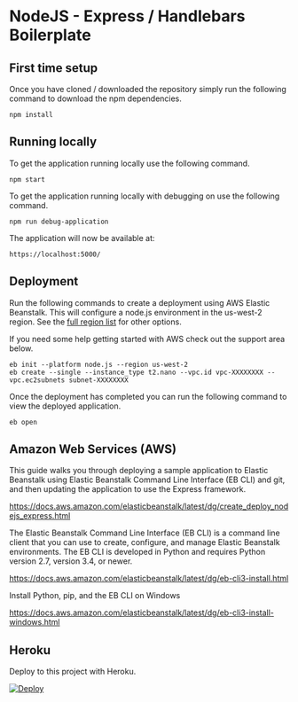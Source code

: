 # NodeJS - Express / Handlebars Boilerplate

## First time setup

Once you have cloned / downloaded the repository simply run the following command to download the npm dependencies.

```
npm install
```

## Running locally

To get the application running locally use the following command.

```
npm start
```

To get the application running locally with debugging on use the following command.

```
npm run debug-application
```

The application will now be available at:

```
https://localhost:5000/
```


## Deployment

Run the following commands to create a deployment using AWS Elastic Beanstalk. This will configure a node.js environment in the us-west-2 region. See the [full region list](https://docs.aws.amazon.com/general/latest/gr/rande.html#ec2_region) for other options.

If you need some help getting started with AWS check out the support area below.

```
eb init --platform node.js --region us-west-2
eb create --single --instance_type t2.nano --vpc.id vpc-XXXXXXXX --vpc.ec2subnets subnet-XXXXXXXX
```

Once the deployment has completed you can run the following command to view the deployed application.

```
eb open
```

## Amazon Web Services (AWS)

This guide walks you through deploying a sample application to Elastic Beanstalk using Elastic Beanstalk Command Line Interface (EB CLI) and git, and then updating the application to use the Express framework.

https://docs.aws.amazon.com/elasticbeanstalk/latest/dg/create_deploy_nodejs_express.html

The Elastic Beanstalk Command Line Interface (EB CLI) is a command line client that you can use to create, configure, and manage Elastic Beanstalk environments. The EB CLI is developed in Python and requires Python version 2.7, version 3.4, or newer.

https://docs.aws.amazon.com/elasticbeanstalk/latest/dg/eb-cli3-install.html

Install Python, pip, and the EB CLI on Windows

https://docs.aws.amazon.com/elasticbeanstalk/latest/dg/eb-cli3-install-windows.html

## Heroku

Deploy to this project with Heroku.

[![Deploy](https://www.herokucdn.com/deploy/button.svg)](https://heroku.com/deploy)